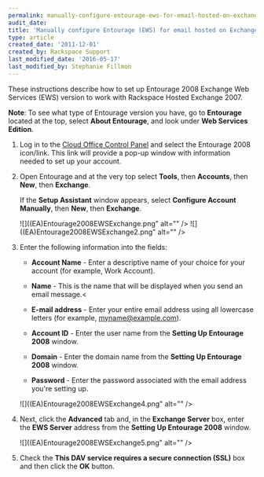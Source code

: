 ```yaml
---
permalink: manually-configure-entourage-ews-for-email-hosted-on-exchange-2007/
audit_date:
title: 'Manually configure Entourage (EWS) for email hosted on Exchange 2007'
type: article
created_date: '2011-12-01'
created_by: Rackspace Support
last_modified_date: '2016-05-17'
last_modified_by: Stephanie Fillmon
---
```


These instructions describe how to set up Entourage 2008
Exchange Web Services (EWS) version to work with Rackspace Hosted Exchange 2007.

**Note**: To see what type
of Entourage version you have, go to **Entourage** located at the top, select
**About Entourage**, and look under **Web Services
Edition**.

1. Log in to the [Cloud Office Control Panel](https://cp.rackspace.com/usercp)
   and select the Entourage 2008 icon/link. This link will provide a pop-up
   window with information needed to set up
   your account.

2. Open Entourage and at the very top
   select **Tools**, then **Accounts**, then **New**, then
   **Exchange**.

   If the **Setup Assistant** window appears, select **Configure
   Account Manually**, then **New**,
   then **Exchange**.

   ![]((EA)Entourage2008EWSExchange.png" alt="" />
   ![]((EA)Entourage2008EWSExchange2.png" alt="" />

3. Enter the following information into the fields:

   - **Account Name** - Enter a descriptive name of your
     choice for your account (for example, Work Account).

   - **Name** - This is the name that will be displayed
     when you send an email message.<

   - **E-mail address** - Enter your entire email
     address using all lowercase letters (for example,
     myname@example.com).

   - **Account ID** - Enter the user name from the
     **Setting Up Entourage 2008** window.

   - **Domain** - Enter the domain name from the **Setting
     Up Entourage 2008** window.

   - **Password** - Enter the password associated with
    the email address you're setting up.

   ![]((EA)Entourage2008EWSExchange4.png" alt="" />

4. Next, click the **Advanced** tab and, in the
   **Exchange Server** box, enter the **EWS Server** address from
   the **Setting Up Entourage 2008** window.

   ![]((EA)Entourage2008EWSExchange5.png" alt="" />

5. Check the **This DAV service requires a secure
   connection (SSL)** box and then click the **OK** button.

